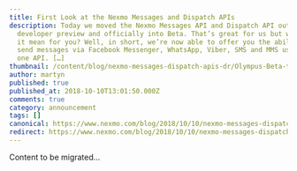 ```yaml
---
title: First Look at the Nexmo Messages and Dispatch APIs
description: Today we moved the Nexmo Messages API and Dispatch API out of
  developer preview and officially into Beta. That’s great for us but what does
  it mean for you? Well, in short, we’re now able to offer you the ability to
  send messages via Facebook Messenger, WhatsApp, Viber, SMS and MMS using just
  one API. […]
thumbnail: /content/blog/nexmo-messages-dispatch-apis-dr/Olympus-Beta-tech2-3.png
author: martyn
published: true
published_at: 2018-10-10T13:01:50.000Z
comments: true
category: announcement
tags: []
canonical: https://www.nexmo.com/blog/2018/10/10/nexmo-messages-dispatch-apis-dr
redirect: https://www.nexmo.com/blog/2018/10/10/nexmo-messages-dispatch-apis-dr
---
```


Content to be migrated...
